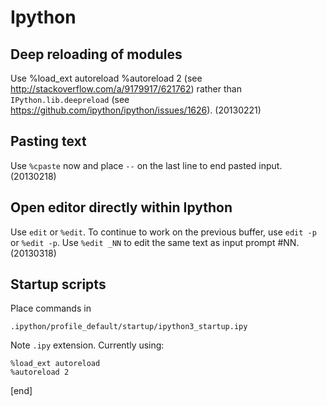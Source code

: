 Ipython
=======

Deep reloading of modules
-------------------------
Use
    %load_ext autoreload
    %autoreload 2
(see http://stackoverflow.com/a/9179917/621762) rather than `IPython.lib.deepreload` (see https://github.com/ipython/ipython/issues/1626). (20130221)

Pasting text
------------
Use `%cpaste` now and place `--` on the last line to end pasted input. (20130218)

Open editor directly within Ipython
-----------------------------------
Use `edit` or `%edit`. To continue to work on the previous buffer, use `edit -p` or `%edit -p`. Use `%edit _NN` to edit the same text as input prompt \#NN. (20130318)

Startup scripts
---------------
Place commands in

    .ipython/profile_default/startup/ipython3_startup.ipy
Note `.ipy` extension. Currently using:
```
%load_ext autoreload
%autoreload 2
```

[end]
